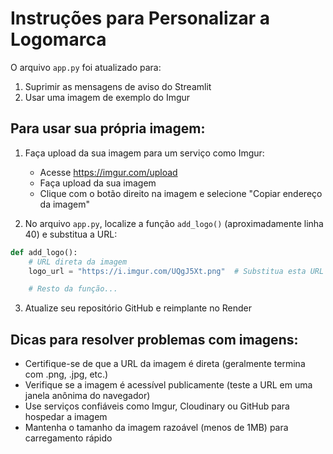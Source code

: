 # Instruções para Personalizar a Logomarca

O arquivo `app.py` foi atualizado para:

1. Suprimir as mensagens de aviso do Streamlit
2. Usar uma imagem de exemplo do Imgur

## Para usar sua própria imagem:

1. Faça upload da sua imagem para um serviço como Imgur:
   - Acesse https://imgur.com/upload
   - Faça upload da sua imagem
   - Clique com o botão direito na imagem e selecione "Copiar endereço da imagem"

2. No arquivo `app.py`, localize a função `add_logo()` (aproximadamente linha 40) e substitua a URL:

```python
def add_logo():
    # URL direta da imagem
    logo_url = "https://i.imgur.com/UQgJ5Xt.png"  # Substitua esta URL pela URL da sua imagem

    # Resto da função...
```

3. Atualize seu repositório GitHub e reimplante no Render

## Dicas para resolver problemas com imagens:

- Certifique-se de que a URL da imagem é direta (geralmente termina com .png, .jpg, etc.)
- Verifique se a imagem é acessível publicamente (teste a URL em uma janela anônima do navegador)
- Use serviços confiáveis como Imgur, Cloudinary ou GitHub para hospedar a imagem
- Mantenha o tamanho da imagem razoável (menos de 1MB) para carregamento rápido
